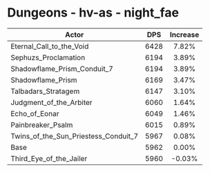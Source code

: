 # Dungeons - hv-as - night_fae
| Actor | DPS | Increase |
|---|:---:|:---:|
|Eternal_Call_to_the_Void|6428|7.82%|
|Sephuzs_Proclamation|6194|3.89%|
|Shadowflame_Prism_Conduit_7|6194|3.89%|
|Shadowflame_Prism|6169|3.47%|
|Talbadars_Stratagem|6147|3.10%|
|Judgment_of_the_Arbiter|6060|1.64%|
|Echo_of_Eonar|6049|1.46%|
|Painbreaker_Psalm|6015|0.89%|
|Twins_of_the_Sun_Priestess_Conduit_7|5967|0.08%|
|Base|5962|0.00%|
|Third_Eye_of_the_Jailer|5960|-0.03%|
